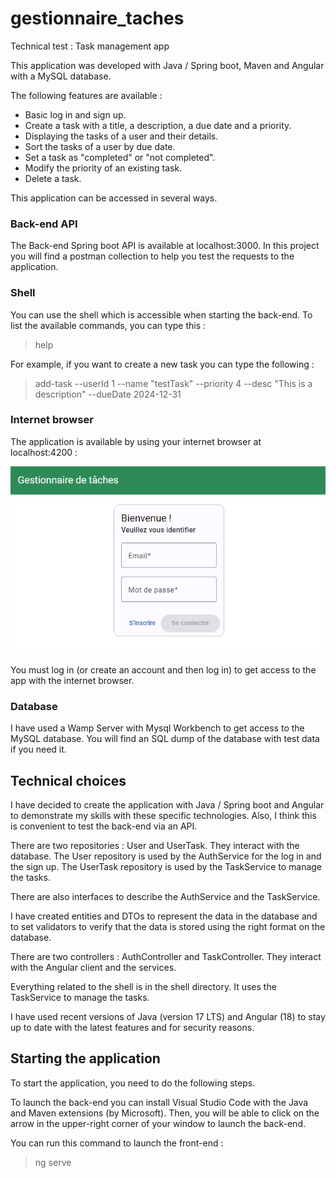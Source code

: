 # gestionnaire_taches
Technical test : Task management app

This application was developed with Java / Spring boot, Maven and Angular with a MySQL database.

The following features are available :
- Basic log in and sign up.
- Create a task with a title, a description, a due date and a priority.
- Displaying the tasks of a user and their details.
- Sort the tasks of a user by due date.
- Set a task as "completed" or "not completed".
- Modify the priority of an existing task.
- Delete a task.

This application can be accessed in several ways.

### Back-end API

The Back-end Spring boot API is available at localhost:3000. In this project you will find a postman collection to help you test the requests to the application.

### Shell

You can use the shell which is accessible when starting the back-end.
To list the available commands, you can type this :

> help

For example, if you want to create a new task you can type the following :

> add-task --userId 1 --name "testTask" --priority 4 --desc "This is a description" --dueDate 2024-12-31


### Internet browser

The application is available by using your internet browser at localhost:4200 :

![Login page](/images/login_page.png)

You must log in (or create an account and then log in) to get access to the app with the internet browser.

### Database

I have used a Wamp Server with Mysql Workbench to get access to the MySQL database.
You will find an SQL dump of the database with test data if you need it.

## Technical choices

I have decided to create the application with Java / Spring boot and Angular to demonstrate my skills with these specific technologies.
Also, I think this is convenient to test the back-end via an API.

There are two repositories : User and UserTask. They interact with the database.
The User repository is used by the AuthService for the log in and the sign up.
The UserTask repository is used by the TaskService to manage the tasks.

There are also interfaces to describe the AuthService and the TaskService.

I have created entities and DTOs to represent the data in the database and to set validators to verify that the data is stored using the right format on the database.

There are two controllers : AuthController and TaskController. They interact with the Angular client and the services.

Everything related to the shell is in the shell directory. It uses the TaskService to manage the tasks.

I have used recent versions of Java (version 17 LTS) and Angular (18) to stay up to date with the latest features and for security reasons.

## Starting the application

To start the application, you need to do the following steps.

To launch the back-end you can install Visual Studio Code with the Java and Maven extensions (by Microsoft). Then, you will be able to click on the arrow in the upper-right corner of your window to launch the back-end.

You can run this command to launch the front-end :

>ng serve